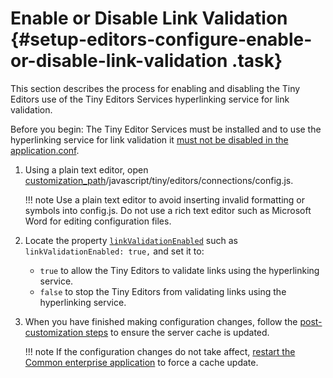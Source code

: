 # Enable or Disable Link Validation {#setup-editors-configure-enable-or-disable-link-validation .task}

This section describes the process for enabling and disabling the Tiny Editors use of the Tiny Editors Services hyperlinking service for link validation.

Before you begin: The Tiny Editor Services must be installed and to use the hyperlinking service for link validation it [must not be disabled in the application.conf](r_application-conf.md#link-checking.enabled).

1.  Using a plain text editor, open [customization\_path](t_determine-customization-path.md)/javascript/tiny/editors/connections/config.js.

    !!! note
    Use a plain text editor to avoid inserting invalid formatting or symbols into config.js. Do not use a rich text editor such as Microsoft Word for editing configuration files.

2.  Locate the property [`linkValidationEnabled`](r_config-js-sample.md#linkValidationEnabled) such as `linkValidationEnabled: true,` and set it to:

    -   `true` to allow the Tiny Editors to validate links using the hyperlinking service.
    -   `false` to stop the Tiny Editors from validating links using the hyperlinking service.
3.  When you have finished making configuration changes, follow the [post-customization steps](https://help.hcltechsw.com/connections/v6/admin/customize/t_admin_common_customize_postreq.html) to ensure the server cache is updated.

    !!! note
    If the configuration changes do not take affect, [restart the Common enterprise application](t_restart-common-app.md) to force a cache update.



